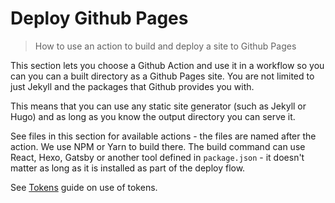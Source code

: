 # Deploy Github Pages
> How to use an action to build and deploy a site to Github Pages

This section lets you choose a Github Action and use it in a workflow so you can you can a built directory as a Github Pages site. You are not limited to just Jekyll and the packages that Github provides you with.

This means that you can use any static site generator (such as Jekyll or Hugo) and as long as you know the output directory you can serve it.

See files in this section for available actions - the files are named after the action. We use NPM or Yarn to build there. The build command can use React, Hexo, Gatsby or another tool defined in `package.json` - it doesn't matter as long as it is installed as part of the deploy flow.

See [Tokens](/recipes/ci-cd/github-actions/tokens/) guide on use of tokens.
